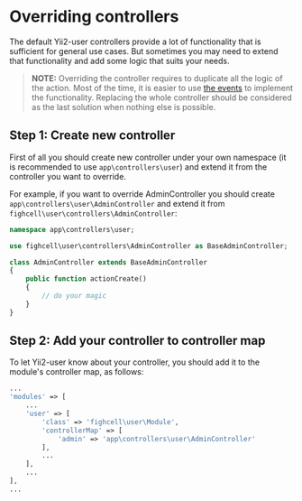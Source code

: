 # Overriding controllers

The default Yii2-user controllers provide a lot of functionality that is sufficient for general use cases. But sometimes
you may need to extend that functionality and add some logic that suits your needs.

> **NOTE:** Overriding the controller requires to duplicate all the logic of the action. Most of the time, it is easier to use
> [the events](using-controller-events.md) to implement the functionality. Replacing the whole controller should be considered
> as the last solution when nothing else is possible.

## Step 1: Create new controller

First of all you should create new controller under your own namespace (it is recommended to use `app\controllers\user`)
and extend it from the controller you want to override.

For example, if you want to override AdminController you should create `app\controllers\user\AdminController` and extend
it from `fighcell\user\controllers\AdminController`:

```php
namespace app\controllers\user;

use fighcell\user\controllers\AdminController as BaseAdminController;

class AdminController extends BaseAdminController
{
    public function actionCreate()
    {
        // do your magic
    }
}
```

## Step 2: Add your controller to controller map

To let Yii2-user know about your controller, you should add it to the module's controller map, as follows:

```php
...
'modules' => [
    ...
    'user' => [
        'class' => 'fighcell\user\Module',
        'controllerMap' => [
            'admin' => 'app\controllers\user\AdminController'
        ],
        ...
    ],
    ...
],
...
```
